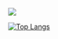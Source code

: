 ![](https://github-profile-summary-cards.vercel.app/api/cards/profile-details?username=suki-9&theme=vue)

[![Top Langs](https://github-readme-stats.vercel.app/api/top-langs/?username=suki-9&layout=compact&langs_count=6)](https://github.com/anuraghazra/github-readme-stats)